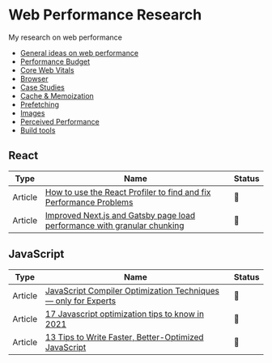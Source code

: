 # Web Performance Research

My research on web performance

- [General ideas on web performance](/general/RESOURCES.md)
- [Performance Budget](/performance-budget/RESOURCES.md)
- [Core Web Vitals](/core-web-vitals/RESOURCES.md)
- [Browser](browser/RESOURCES.md)
- [Case Studies](case-studies/RESOURCES.md)
- [Cache & Memoization](cache-and-memoization/RESOURCES.md)
- [Prefetching](prefetching/RESOURCES.md)
- [Images](images/RESOURCES.md)
- [Perceived Performance](perceived-performance/RESOURCES.md)
- [Build tools](build-tools/RESOURCES.md)

## React

| Type    | Name                                                                                                                                 | Status          |
| ------- | ------------------------------------------------------------------------------------------------------------------------------------ | --------------- |
| Article | [How to use the React Profiler to find and fix Performance Problems](https://www.youtube.com/watch?v=00RoZflFE34&ab_channel=BenAwad) | :bookmark_tabs: |
| Article | [Improved Next.js and Gatsby page load performance with granular chunking](https://web.dev/granular-chunking-nextjs)                 | :bookmark_tabs: |

## JavaScript

| Type    | Name                                                                                                                                                            | Status          |
| ------- | --------------------------------------------------------------------------------------------------------------------------------------------------------------- | --------------- |
| Article | [JavaScript Compiler Optimization Techniques— only for Experts](https://codeburst.io/javascript-compiler-optimization-techniques-only-for-experts-58d6f5f958ca) | :bookmark_tabs: |
| Article | [17 Javascript optimization tips to know in 2021](https://dev.to/blessingartcreator/17-javascript-optimization-tips-3gil)                                       | :bookmark_tabs: |
| Article | [13 Tips to Write Faster, Better-Optimized JavaScript](https://medium.com/@bretcameron/13-tips-to-write-faster-better-optimized-javascript-dc1f9ab063d8)        | :bookmark_tabs: |
